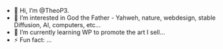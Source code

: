 - 👋 Hi, I’m @TheoP3.
- 👀 I’m interested in God the Father - Yahweh, nature, webdesign, stable Diffusion, AI, computers, etc...
- 🌱 I’m currently learning WP to promote the art I sell...
- ⚡ Fun fact: ...

<!---
TheoP3/TheoP3 is a ✨ special ✨ repository because its `README.md` (this file) appears on your GitHub profile.
You can click the Preview link to take a look at your changes.
--->
